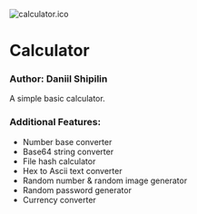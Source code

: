 ![calculator.ico](./Calculator/Images/calculator.ico)
# Calculator
### Author: Daniil Shipilin
A simple basic calculator.
### Additional Features:
* Number base converter
* Base64 string converter
* File hash calculator
* Hex to Ascii text converter
* Random number & random image generator
* Random password generator
* Currency converter
